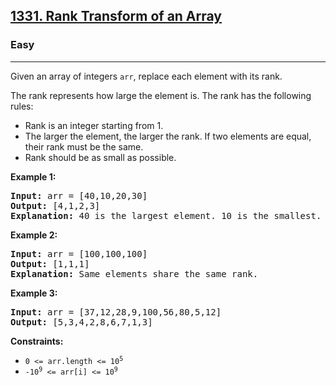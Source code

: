 <h2><a href="https://leetcode.com/problems/rank-transform-of-an-array">1331. Rank Transform of an Array</a></h2>
<h3>Easy</h3>
<hr>
<p>Given an array of integers <code>arr</code>, replace each element with its rank.</p>

<p>The rank represents how large the element is. The rank has the following rules:</p>
<ul>
  <li>Rank is an integer starting from 1.</li>
  <li>The larger the element, the larger the rank. If two elements are equal, their rank must be the same.</li>
  <li>Rank should be as small as possible.</li>
</ul>

<p><strong>Example 1:</strong></p>
<pre>
<strong>Input:</strong> arr = [40,10,20,30]
<strong>Output:</strong> [4,1,2,3]
<strong>Explanation:</strong> 40 is the largest element. 10 is the smallest. 20 is the second smallest. 30 is the third smallest.
</pre>

<p><strong>Example 2:</strong></p>
<pre>
<strong>Input:</strong> arr = [100,100,100]
<strong>Output:</strong> [1,1,1]
<strong>Explanation:</strong> Same elements share the same rank.
</pre>

<p><strong>Example 3:</strong></p>
<pre>
<strong>Input:</strong> arr = [37,12,28,9,100,56,80,5,12]
<strong>Output:</strong> [5,3,4,2,8,6,7,1,3]
</pre>

<p><strong>Constraints:</strong></p>
<ul>
  <li><code>0 <= arr.length <= 10<sup>5</sup></code></li>
  <li><code>-10<sup>9</sup> <= arr[i] <= 10<sup>9</sup></code></li>
</ul>
